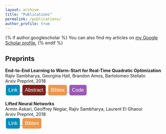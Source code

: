 ```yaml
---
layout: archive
title: "Publications"
permalink: /publications/
author_profile: true
---
```


<style>
.button {
  background-color: #4CAF50; /* Green */
  border: none;
  color: white;
  padding: 8px 8px;
  text-align: center;
  text-decoration: none;
  display: inline-block;
  font-size: 16px;
  margin: 4px 2px;
  cursor: pointer;
  border-radius: 5px;
}

.button2 {background-color: #008CBA;} /* Blue */
.button4 {background-color: #7B241C;} /* Red */ 
.button3 {background-color: #9B59B6 ;} /* Purple */ 
.button5 {background-color:#EB984E;} /* Orange-brown */
</style>



{% if author.googlescholar %}
  You can also find my articles on <u><a href="{{author.googlescholar}}">my Google Scholar profile</a>.</u>
{% endif %}

## Preprints
**End-to-End Learning to Warm-Start for Real-Time Quadratic Optimization**\
Rajiv Sambharya, Georgina Hall, Brandon Amos, Bartolomeo Stellato\
Arxiv Preprint, 2018\
<a href="https://arxiv.org/pdf/2212.08260.pdf">
<button class="button button2">
Link
</button>
</a>
<a href='javascript:;'
onclick='$("#abs_e2e_qp").toggle()'>
<button class="button button4">
Abstract
</button>
</a>
<a href='javascript:;'
onclick='$("#bib_e2e_qp").toggle()'>
<button class="button button5">
Bibtex
</button>
</a>
<a href="https://github.com/stellatogrp/l2ws">
<button class="button button3">
Code
</button>
</a>

<div id="abs_e2e_qp" style="text-align: justify; display: none; color: white; background-color: #EB984E" markdown="1">
<pre>
First-order methods are widely used to solve convex quadratic programs (QPs) in
real-time applications because of their low per-iteration cost. However, they can suffer
from slow convergence to accurate solutions. In this paper, we present a framework
which learns an effective warm-start for a popular first-order method in real-time applications, Douglas-Rachford (DR) splitting, across a family of parametric QPs. This framework consists of two modules: a feedforward neural network block, which takes
as input the parameters of the QP and outputs a warm-start, and a block which performs a fixed number of iterations of DR splitting from this warm-start and outputs a candidate solution. A key feature of our framework is its ability to do end-to-end
learning as we differentiate through the DR iterations. To illustrate the effectiveness
of our method, we provide generalization bounds (based on Rademacher complexity)
that improve with the number of training problems and number of iterations simultaneously. We further apply our method to three real-time applications and observe that, by learning good warm-starts, we are able to significantly reduce the number of
iterations required to obtain high-quality solutions.
</pre>
</div>
    
<div id="bib_e2e_qp" style="text-align: justify; display: none; color: white; background-color: #9B59B6" markdown="1">
<pre>@misc{sambharya_2022_endtoend,
      title={End-to-End Learning to Warm-Start for Real-Time Quadratic Optimization}, 
      author={Rajiv Sambharya and Georgina Hall and Brandon Amos and Bartolomeo Stellato},
      year={2022},
      eprint={2212.08260},
      archivePrefix={arXiv},
      primaryClass={math.OC}
}
</pre>
</div>

**Lifted Neural Networks**\
Armin Askari, Geoffrey Negiar, Rajiv Sambharya, Laurent El Ghaoui\
Arxiv Preprint, 2018\
<a href="https://arxiv.org/pdf/1805.01532.pdf">
<button class="button button2">
Link
</button>
</a>
<a href='javascript:;'
onclick='$("#bib_lifted_nn").toggle()'>
<button class="button button5">
Bibtex
</button>
</a>

<div id="abs_liifted_nn" style="text-align: justify; display: none; color: white; background-color: #EB984E" markdown="1">
<pre>
We describe a novel family of models of multi- layer feedforward neural networks in which the activation functions are encoded via penalties in the training problem. Our approach is based on representing a non-decreasing activation function as the argmin of an appropriate convex optimization problem. The new framework allows for algorithms such as block-coordinate descent methods to be applied, in which each step is composed of a simple (no hidden layer) supervised learning problem that is parallelizable across data points and/or layers. Experiments indicate that the pro- posed models provide excellent initial guesses for weights for standard neural networks. In addition, the model provides avenues for interesting extensions, such as robustness against noisy in- puts and optimizing over parameters in activation functions.
</pre>
</div>

<div id="bib_lifted_nn" style="text-align: justify; display: none; color: white; background-color: #9B59B6" markdown="1">
<pre>@misc{askari_lifted_nn,
  doi = {10.48550/ARXIV.1805.01532},
  url = {https://arxiv.org/abs/1805.01532},
  author = {Askari, Armin and Negiar, Geoffrey and Sambharya, Rajiv and Ghaoui, Laurent El},
  keywords = {Machine Learning (cs.LG), Machine Learning (stat.ML), FOS: Computer and information sciences, FOS: Computer and information sciences},
  title = {Lifted Neural Networks},
  publisher = {arXiv},
  year = {2018},
  copyright = {Creative Commons Attribution Share Alike 4.0 International}
}</pre>
</div>



